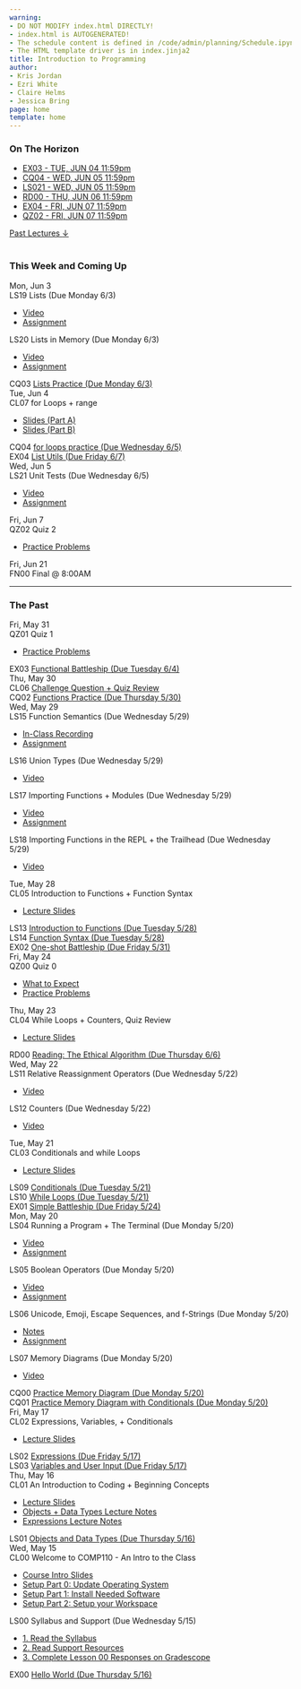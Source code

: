 ```yaml
---
warning:
- DO NOT MODIFY index.html DIRECTLY!
- index.html is AUTOGENERATED! 
- The schedule content is defined in /code/admin/planning/Schedule.ipynb
- The HTML template driver is in index.jinja2
title: Introduction to Programming
author:
- Kris Jordan
- Ezri White
- Claire Helms
- Jessica Bring
page: home
template: home
---
```


<div class="link-page pt-4">
<div class="row">

<!-- Horizon Box/Column -->
<div class="col-lg-4 col-md-12 col-md-1 order-lg-3 pt-5"> 
<div class="horizon-box mb-3">
<h3 class="header text-center pt-2">On The Horizon</h3><ul class="list-unstyled d-flexpx-sm-5 px-md-5 px-lg-0 flex-wrap justify-content-center justify-content-md-between justify-content-lg-center align-items-center"><li class="horizon-item"><a href="/exercises/battleship.html">EX03 - TUE, JUN 04 11:59pm</a></li><li class="horizon-item"><a href="/cqs/for-loops.html">CQ04 - WED, JUN 05 11:59pm</a></li><li class="horizon-item"><a href="https://youtu.be/T_9JaV2aIS0">LS021 - WED, JUN 05 11:59pm</a></li><li class="horizon-item"><a href="https://www.gradescope.com/">RD00 - THU, JUN 06 11:59pm</a></li><li class="horizon-item"><a href="/exercises/list-utils.html">EX04 - FRI, JUN 07 11:59pm</a></li><li class="horizon-item"><a href="/resources/practice/ss24/qz02.html">QZ02 - FRI, JUN 07 11:59pm</a></li></ul></div>
<div class="past-link">
<a href="#past">
<div class="past-btn">
<div class="text-center align-middle past-text">Past Lectures <span class="down-arrow">&darr;</span></div>
</div>
</a>
</div>
</div>

<!-- Agenda Box/Column -->
<div class="col-lg-8 col-md-12 order-sm-2 order-lg-1 itinerary-col itinerary">
<div>
<!-- Allows us to smooth scroll to This Week and Coming Up section -->
<div id="latest" class="pb-3"></div>
<br>
<!-- Current Week and Future -->
<h3 class="header">This Week and Coming Up</h3></div><div data-type="lecture" data-date="2024-06-03" class="row itinerary-row py-2">
<div class="date col-md-2">Mon, Jun 3</div>
<div class="plans col-md-9"><div class="plan Lesson">
<span class="kind">LS19 </span><span class="title">Lists (Due Monday 6/3)</span>
<ul class="links"><li class="link"><a href="https://www.youtube.com/watch?v=U_GP3Jkz5lU">Video</a></li>
<li class="link"><a href="https://www.gradescope.com/">Assignment</a></li>
</ul></div><div class="plan Lesson">
<span class="kind">LS20 </span><span class="title">Lists in Memory (Due Monday 6/3)</span>
<ul class="links"><li class="link"><a href="https://www.youtube.com/watch?v=WCvrVTUZ-Ac">Video</a></li>
<li class="link"><a href="https://www.gradescope.com/">Assignment</a></li>
</ul></div><div class="plan Challenge Question">
<span class="kind">CQ03 </span><span class="title"><a href="/cqs/lists.html">Lists Practice (Due Monday 6/3)</a></span></div></div>
</div><div data-type="lecture" data-date="2024-06-04" class="row itinerary-row py-2">
<div class="date col-md-2">Tue, Jun 4</div>
<div class="plans col-md-9"><div class="plan Class">
<span class="kind">CL07 </span><span class="title">for Loops + range</span>
<ul class="links"><li class="link"><a href="/static/slides/CL07-A.pdf">Slides (Part A)</a></li>
<li class="link"><a href="/static/slides/CL07-B.pdf">Slides (Part B)</a></li>
</ul></div><div class="plan Challenge Question">
<span class="kind">CQ04 </span><span class="title"><a href="/cqs/for-loops.html">for loops practice (Due Wednesday 6/5)</a></span></div><div class="plan Exercise">
<span class="kind">EX04 </span><span class="title"><a href="/exercises/list-utils.html">List Utils (Due Friday 6/7)</a></span></div></div>
</div><div data-type="lecture" data-date="2024-06-05" class="row itinerary-row py-2">
<div class="date col-md-2">Wed, Jun 5</div>
<div class="plans col-md-9"><div class="plan Lesson">
<span class="kind">LS21 </span><span class="title">Unit Tests (Due Wednesday 6/5)</span>
<ul class="links"><li class="link"><a href="https://youtu.be/T_9JaV2aIS0">Video</a></li>
<li class="link"><a href="https://www.gradescope.com/">Assignment</a></li>
</ul></div></div>
</div><div data-type="lecture" data-date="2024-06-07" class="row itinerary-row py-2">
<div class="date col-md-2">Fri, Jun 7</div>
<div class="plans col-md-9"><div class="plan Quiz">
<span class="kind">QZ02 </span><span class="title">Quiz 2</span>
<ul class="links"><li class="link"><a href="/resources/practice/ss24/qz02.html">Practice Problems</a></li>
</ul></div></div>
</div><div data-type="lecture" data-date="2024-06-21" class="row itinerary-row py-2">
<div class="date col-md-2">Fri, Jun 21</div>
<div class="plans col-md-9"><div class="plan Final">
<span class="kind">FN00 </span><span class="title">Final @ 8:00AM</span></div></div>
</div><!-- The Past section --><div id='past' class="pb-2"></div>
<hr>
<h3 class="header pt-3">The Past</h3><div data-type="lecture" data-date="2024-05-31" class="row itinerary-row py-2">
<div class="date col-md-2">Fri, May 31</div>
<div class="plans col-md-9"><div class="plan Quiz">
<span class="kind">QZ01 </span><span class="title">Quiz 1</span>
<ul class="links"><li class="link"><a href="/resources/practice/ss24/qz01.html">Practice Problems</a></li>
</ul></div><div class="plan Exercise">
<span class="kind">EX03 </span><span class="title"><a href="/exercises/battleship.html">Functional Battleship (Due Tuesday 6/4)</a></span></div></div>
</div><div data-type="lecture" data-date="2024-05-30" class="row itinerary-row py-2">
<div class="date col-md-2">Thu, May 30</div>
<div class="plans col-md-9"><div class="plan Class">
<span class="kind">CL06 </span><span class="title"><a href="/cqs/functions.html">Challenge Question + Quiz Review</a></span></div><div class="plan Challenge Question">
<span class="kind">CQ02 </span><span class="title"><a href="/cqs/functions.html">Functions Practice (Due Thursday 5/30)</a></span></div></div>
</div><div data-type="lecture" data-date="2024-05-29" class="row itinerary-row py-2">
<div class="date col-md-2">Wed, May 29</div>
<div class="plans col-md-9"><div class="plan Lesson">
<span class="kind">LS15 </span><span class="title">Function Semantics (Due Wednesday 5/29)</span>
<ul class="links"><li class="link"><a href="https://uncch.hosted.panopto.com/Panopto/Pages/Viewer.aspx?id=2dbef2ad-1af1-4f44-86a6-b17e00fb3de9">In-Class Recording</a></li>
<li class="link"><a href="https://www.gradescope.com/">Assignment</a></li>
</ul></div><div class="plan Lesson">
<span class="kind">LS16 </span><span class="title">Union Types (Due Wednesday 5/29)</span>
<ul class="links"><li class="link"><a href="https://youtu.be/J-iR9m3o1-s">Video</a></li>
</ul></div><div class="plan Lesson">
<span class="kind">LS17 </span><span class="title">Importing Functions + Modules (Due Wednesday 5/29)</span>
<ul class="links"><li class="link"><a href="https://youtu.be/-Q-9HmzEb38?si=SncXUf4VSfgUZrex">Video</a></li>
<li class="link"><a href="https://www.gradescope.com/">Assignment</a></li>
</ul></div><div class="plan Lesson">
<span class="kind">LS18 </span><span class="title">Importing Functions in the REPL + the Trailhead (Due Wednesday 5/29)</span>
<ul class="links"><li class="link"><a href="https://youtu.be/s9nFWKB8MXk">Video</a></li>
</ul></div></div>
</div><div data-type="lecture" data-date="2024-05-28" class="row itinerary-row py-2">
<div class="date col-md-2">Tue, May 28</div>
<div class="plans col-md-9"><div class="plan Class">
<span class="kind">CL05 </span><span class="title">Introduction to Functions + Function Syntax</span>
<ul class="links"><li class="link"><a href="/static/slides/SS1-CL05.pdf">Lecture Slides</a></li>
</ul></div><div class="plan Lesson">
<span class="kind">LS13 </span><span class="title"><a href="https://www.gradescope.com/">Introduction to Functions (Due Tuesday 5/28)</a></span></div><div class="plan Lesson">
<span class="kind">LS14 </span><span class="title"><a href="https://www.gradescope.com/">Function Syntax (Due Tuesday 5/28)</a></span></div><div class="plan Exercise">
<span class="kind">EX02 </span><span class="title"><a href="/exercises/one-shot-battleship.html">One-shot Battleship (Due Friday 5/31)</a></span></div></div>
</div><div data-type="lecture" data-date="2024-05-24" class="row itinerary-row py-2">
<div class="date col-md-2">Fri, May 24</div>
<div class="plans col-md-9"><div class="plan Quiz">
<span class="kind">QZ00 </span><span class="title">Quiz 0</span>
<ul class="links"><li class="link"><a href="/resources/ss-quiz-expectations.html">What to Expect</a></li>
<li class="link"><a href="/resources/practice/ss24/qz00.html">Practice Problems</a></li>
</ul></div></div>
</div><div data-type="lecture" data-date="2024-05-23" class="row itinerary-row py-2">
<div class="date col-md-2">Thu, May 23</div>
<div class="plans col-md-9"><div class="plan Class">
<span class="kind">CL04 </span><span class="title">While Loops + Counters, Quiz Review</span>
<ul class="links"><li class="link"><a href="/static/slides/SS1-CL04.pdf">Lecture Slides</a></li>
</ul></div><div class="plan Reading">
<span class="kind">RD00 </span><span class="title"><a href="https://www.gradescope.com/">Reading: The Ethical Algorithm (Due Thursday 6/6)</a></span></div></div>
</div><div data-type="lecture" data-date="2024-05-22" class="row itinerary-row py-2">
<div class="date col-md-2">Wed, May 22</div>
<div class="plans col-md-9"><div class="plan Lesson">
<span class="kind">LS11 </span><span class="title">Relative Reassignment Operators (Due Wednesday 5/22)</span>
<ul class="links"><li class="link"><a href="https://www.youtube.com/watch?v=GOs7pwPLB1k">Video</a></li>
</ul></div><div class="plan Lesson">
<span class="kind">LS12 </span><span class="title">Counters (Due Wednesday 5/22)</span>
<ul class="links"><li class="link"><a href="https://www.youtube.com/watch?v=XQPFd1Gae9M">Video</a></li>
</ul></div></div>
</div><div data-type="lecture" data-date="2024-05-21" class="row itinerary-row py-2">
<div class="date col-md-2">Tue, May 21</div>
<div class="plans col-md-9"><div class="plan Class">
<span class="kind">CL03 </span><span class="title">Conditionals and while Loops</span>
<ul class="links"><li class="link"><a href="/static/slides/SS1-CL03.pdf">Lecture Slides</a></li>
</ul></div><div class="plan Lesson">
<span class="kind">LS09 </span><span class="title"><a href="https://www.gradescope.com/">Conditionals (Due Tuesday 5/21)</a></span></div><div class="plan Lesson">
<span class="kind">LS10 </span><span class="title"><a href="https://www.gradescope.com/">While Loops (Due Tuesday 5/21)</a></span></div><div class="plan Exercise">
<span class="kind">EX01 </span><span class="title"><a href="/exercises/simple-battleship.html">Simple Battleship (Due Friday 5/24)</a></span></div></div>
</div><div data-type="lecture" data-date="2024-05-20" class="row itinerary-row py-2">
<div class="date col-md-2">Mon, May 20</div>
<div class="plans col-md-9"><div class="plan Lesson">
<span class="kind">LS04 </span><span class="title">Running a Program + The Terminal (Due Monday 5/20)</span>
<ul class="links"><li class="link"><a href="https://youtu.be/2IAQbE3afEI">Video</a></li>
<li class="link"><a href="https://www.gradescope.com/">Assignment</a></li>
</ul></div><div class="plan Lesson">
<span class="kind">LS05 </span><span class="title">Boolean Operators (Due Monday 5/20)</span>
<ul class="links"><li class="link"><a href="https://youtu.be/tmmSlIq9I_0">Video</a></li>
<li class="link"><a href="https://www.gradescope.com/">Assignment</a></li>
</ul></div><div class="plan Lesson">
<span class="kind">LS06 </span><span class="title">Unicode, Emoji, Escape Sequences, and f-Strings (Due Monday 5/20)</span>
<ul class="links"><li class="link"><a href="https://comp110-24s.github.io/lessons/strings.html">Notes</a></li>
<li class="link"><a href="https://www.gradescope.com/">Assignment</a></li>
</ul></div><div class="plan Lesson">
<span class="kind">LS07 </span><span class="title">Memory Diagrams (Due Monday 5/20)</span>
<ul class="links"><li class="link"><a href="https://youtu.be/YKVT9mCtYPE">Video</a></li>
</ul></div><div class="plan Challenge Question">
<span class="kind">CQ00 </span><span class="title"><a href="https://www.gradescope.com/">Practice Memory Diagram (Due Monday 5/20)</a></span></div><div class="plan Challenge Question">
<span class="kind">CQ01 </span><span class="title"><a href="https://www.gradescope.com/">Practice Memory Diagram with Conditionals (Due Monday 5/20)</a></span></div></div>
</div><div data-type="lecture" data-date="2024-05-17" class="row itinerary-row py-2">
<div class="date col-md-2">Fri, May 17</div>
<div class="plans col-md-9"><div class="plan Class">
<span class="kind">CL02 </span><span class="title">Expressions, Variables, + Conditionals</span>
<ul class="links"><li class="link"><a href="/static/slides/SS1-CL02.pdf">Lecture Slides</a></li>
</ul></div><div class="plan Lesson">
<span class="kind">LS02 </span><span class="title"><a href="https://www.gradescope.com/">Expressions (Due Friday 5/17)</a></span></div><div class="plan Lesson">
<span class="kind">LS03 </span><span class="title"><a href="https://www.gradescope.com/">Variables and User Input (Due Friday 5/17)</a></span></div></div>
</div><div data-type="lecture" data-date="2024-05-16" class="row itinerary-row py-2">
<div class="date col-md-2">Thu, May 16</div>
<div class="plans col-md-9"><div class="plan Class">
<span class="kind">CL01 </span><span class="title">An Introduction to Coding + Beginning Concepts</span>
<ul class="links"><li class="link"><a href="/static/slides/SS1-CL01.pdf">Lecture Slides</a></li>
<li class="link"><a href="/lessons/objects-data-types.html">Objects + Data Types Lecture Notes</a></li>
<li class="link"><a href="/lessons/expressions.html">Expressions Lecture Notes</a></li>
</ul></div><div class="plan Lesson">
<span class="kind">LS01 </span><span class="title"><a href="https://www.gradescope.com/">Objects and Data Types (Due Thursday 5/16)</a></span></div></div>
</div><div data-type="lecture" data-date="2024-05-15" class="row itinerary-row py-2">
<div class="date col-md-2">Wed, May 15</div>
<div class="plans col-md-9"><div class="plan Class">
<span class="kind">CL00 </span><span class="title">Welcome to COMP110 - An Intro to the Class</span>
<ul class="links"><li class="link"><a href="/static/slides/SSI-CL00.pdf">Course Intro Slides</a></li>
<li class="link"><a href="/resources/setup/os-update.html">Setup Part 0: Update Operating System</a></li>
<li class="link"><a href="/resources/setup/software.html">Setup Part 1: Install Needed Software</a></li>
<li class="link"><a href="/resources/setup/workspace.html">Setup Part 2: Setup your Workspace</a></li>
</ul></div><div class="plan Lesson">
<span class="kind">LS00 </span><span class="title">Syllabus and Support (Due Wednesday 5/15)</span>
<ul class="links"><li class="link"><a href="/resources/syllabus.html">1. Read the Syllabus</a></li>
<li class="link"><a href="/support">2. Read Support Resources</a></li>
<li class="link"><a href="https://www.gradescope.com/">3. Complete Lesson 00 Responses on Gradescope</a></li>
</ul></div><div class="plan Exercise">
<span class="kind">EX00 </span><span class="title"><a href="/exercises/ex00_hello_world.html">Hello World (Due Thursday 5/16)</a></span></div></div>
</div></div>
</div>